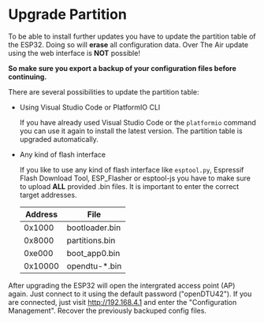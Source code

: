 # Upgrade Partition

To be able to install further updates you have to update the partition table of the ESP32. Doing so will **erase** all configuration data. Over The Air update using the web interface is **NOT** possible!

**So make sure you export a backup of your configuration files before continuing.**

There are several possibilities to update the partition table:
- Using Visual Studio Code or PlatformIO CLI

   If you have already used Visual Studio Code or the `platformio` command you can use it again to install the latest version. The partition table is upgraded automatically.

- Any kind of flash interface

   If you like to use any kind of flash interface like `esptool.py`, Espressif Flash Download Tool, ESP_Flasher or esptool-js you have to make sure to upload **ALL** provided .bin files. It is important to enter the correct target addresses.

   | Address  | File                   |
   | ---------| ---------------------- |
   | 0x1000   | bootloader.bin         |
   | 0x8000   | partitions.bin         |
   | 0xe000   | boot_app0.bin          |
   | 0x10000  | opendtu-*.bin          |


After upgrading the ESP32 will open the intergrated access point (AP) again. Just connect to it using the default password ("openDTU42"). If you are connected, just visit http://192.168.4.1 and enter the "Configuration Management". Recover the previously backuped config files.